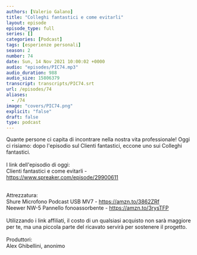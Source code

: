 ```yaml
---
authors: [Valerio Galano]
title: "Colleghi fantastici e come evitarli"
layout: episode
episode_type: full
series: []
categories: [Podcast]
tags: [esperienze personali]
season: 2
number: 74
date: Sun, 14 Nov 2021 10:00:02 +0000
audio: "episodes/PIC74.mp3"
audio_duration: 988
audio_size: 15806379
transcript: transcripts/PIC74.srt
url: /episodes/74
aliases: 
  - /74
image: "covers/PIC74.png"
explicit: "false"
draft: false
type: podcast
---
```

Quante persone ci capita di incontrare nella nostra vita professionale! Oggi ci risiamo: dopo l'episodio sul Clienti fantastici, eccone uno sui Colleghi fantastici.<br />
<br />
I link dell'episodio di oggi: <br />
Clienti fantastici e come evitarli - <a href="https://www.spreaker.com/episode/29900611" rel="noopener">https://www.spreaker.com/episode/29900611</a><br />
<br />




Attrezzatura:<br />
Shure Microfono Podcast USB MV7 - <a href="https://amzn.to/3862ZRf" rel="noopener">https://amzn.to/3862ZRf</a> <br />
Neewer NW-5 Pannello fonoassorbente - <a href="https://amzn.to/3rysTFP" rel="noopener">https://amzn.to/3rysTFP</a> <br />
<br />
Utilizzando i link affiliati, il costo di un qualsiasi acquisto non sarà maggiore per te, ma una piccola parte del ricavato servirà per sostenere il progetto.<br />
<br />
Produttori:<br />
Alex Ghibellini, anonimo<br />
<br />






